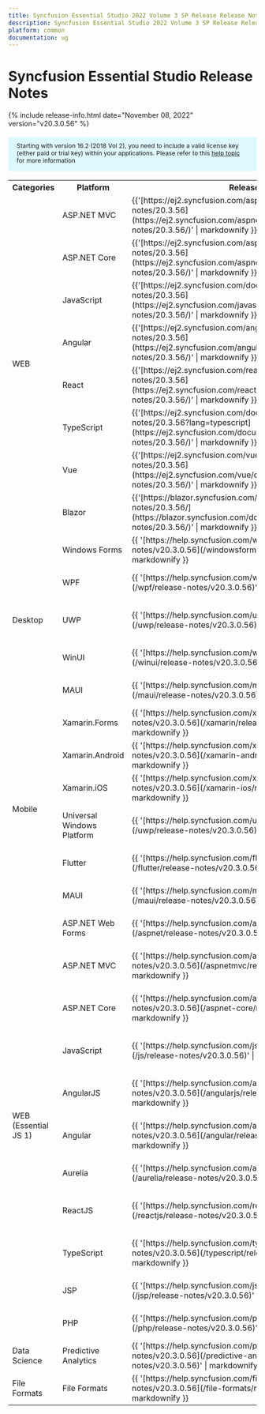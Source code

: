 ```yaml
---
title: Syncfusion Essential Studio 2022 Volume 3 SP Release Release Notes  
description: Syncfusion Essential Studio 2022 Volume 3 SP Release Release Notes  
platform: common
documentation: ug
---
```


# Syncfusion Essential Studio  Release Notes  

{% include release-info.html date="November 08, 2022"   version="v20.3.0.56" %} 

<style>
#license {
    font-size: .88em!important;
margin-top: 1.5em;     margin-bottom: 1.5em;
    background-color: #def8ff;
    padding: 10px 17px 14px;
}
</style>

<div id="license">
Starting with version 16.2 (2018 Vol 2), you need to include a valid license key (either paid or trial key) within your applications. 
Please refer to this <a href="/common/essential-studio/licensing/license-key">help topic</a> for more information 
</div>


<table>
<tr>
<th>
Categories</th><th>
Platform</th><th>
Release Notes</th><th>
Read Me</th></tr>
<tr>
<td rowspan="8">
WEB 
</td>
<td>
ASP.NET MVC
</td>
<td>{{'[https://ej2.syncfusion.com/aspnetmvc/documentation/release-notes/20.3.56](https://ej2.syncfusion.com/aspnetmvc/documentation/release-notes/20.3.56/)' | markdownify }}
</td>
<td>{{'[http://files2.syncfusion.com/Installs/v20.3.0.56/ReadMe/web/ASPMVC.html](http://files2.syncfusion.com/Installs/v20.3.0.56/ReadMe/web/ASPMVC.html)' | markdownify }}
</td>
</tr>
<tr>
<td>
ASP.NET Core	
</td>
<td>{{'[https://ej2.syncfusion.com/aspnetcore/documentation/release-notes/20.3.56](https://ej2.syncfusion.com/aspnetcore/documentation/release-notes/20.3.56/)' | markdownify }}
</td>
<td>{{'[http://files2.syncfusion.com/Installs/v20.3.0.56/ReadMe/web/ASPNETCORE.html](http://files2.syncfusion.com/Installs/v20.3.0.56/ReadMe/web/ASPNETCORE.html)' | markdownify }}
</td>
</tr>
<tr>
<td>
JavaScript
</td>
<td>{{'[https://ej2.syncfusion.com/documentation/release-notes/20.3.56](https://ej2.syncfusion.com/javascript/documentation/release-notes/20.3.56/)' | markdownify }}
</td>
<td>{{'[http://files2.syncfusion.com/Installs/v20.3.0.56/ReadMe/web/JavaScript.html](http://files2.syncfusion.com/Installs/v20.3.0.56/ReadMe/web/JavaScript.html)' | markdownify }}
</td>
</tr>
<tr>
<td>
Angular
</td>
<td>{{'[https://ej2.syncfusion.com/angular/documentation/release-notes/20.3.56](https://ej2.syncfusion.com/angular/documentation/release-notes/20.3.56/)' | markdownify }}
</td>
<td>{{'[http://files2.syncfusion.com/Installs/v20.3.0.56/ReadMe/web/Angular.html](http://files2.syncfusion.com/Installs/v20.3.0.56/ReadMe/web/Angular.html)' | markdownify }}
</td>
</tr>
<tr>
<td>
React
</td>
<td>{{'[https://ej2.syncfusion.com/react/documentation/release-notes/20.3.56](https://ej2.syncfusion.com/react/documentation/release-notes/20.3.56/)' | markdownify }}
</td>
<td>{{'[http://files2.syncfusion.com/Installs/v20.3.0.56/ReadMe/web/React.html](http://files2.syncfusion.com/Installs/v20.3.0.56/ReadMe/web/React.html)' | markdownify }}
</td>
</tr>
<tr>
<td>
TypeScript
</td>
<td>{{'[https://ej2.syncfusion.com/documentation/release-notes/20.3.56?lang=typescript](https://ej2.syncfusion.com/documentation/release-notes/20.3.56/)' | markdownify }}
</td>
<td>{{'[http://files2.syncfusion.com/Installs/v20.3.0.56/ReadMe/web/TypeScript.html](http://files2.syncfusion.com/Installs/v20.3.0.56/ReadMe/web/TypeScript.html)' | markdownify }}
</td>
</tr>
<tr>
<td>
Vue
</td>
<td>{{'[https://ej2.syncfusion.com/vue/documentation/release-notes/20.3.56](https://ej2.syncfusion.com/vue/documentation/release-notes/20.3.56/)' | markdownify }}
</td>
<td>{{'[http://files2.syncfusion.com/Installs/v20.3.0.56/ReadMe/web/Vue.html](http://files2.syncfusion.com/Installs/v20.3.0.56/ReadMe/web/Vue.html)' | markdownify }}
</td>
</tr>
<tr>
<td>
Blazor
</td>
<td>{{'[https://blazor.syncfusion.com/documentation/release-notes/20.3.56/](https://blazor.syncfusion.com/documentation/release-notes/20.3.56/)' | markdownify }}
</td>
<td>{{'[http://files2.syncfusion.com/Installs/v20.3.0.56/ReadMe/web/Blazor.html](http://files2.syncfusion.com/Installs/v20.3.0.56/ReadMe/web/Blazor.html)' | markdownify }}
</td>
</tr>
<tr>
<td rowspan="5">
Desktop
</td>
<td>
Windows Forms
</td>
<td>{{ '[https://help.syncfusion.com/windowsforms/release-notes/v20.3.0.56](/windowsforms/release-notes/v20.3.0.56)' | markdownify }}
</td>
<td>{{ '[http://files2.syncfusion.com/Installs/v20.3.0.56/ReadMe/WindowsForms.html](http://files2.syncfusion.com/Installs/v20.3.0.56/ReadMe/WindowsForms.html)' | markdownify }}
</td>
</tr>
<tr>
<td>
WPF
</td>
<td>{{ '[https://help.syncfusion.com/wpf/release-notes/v20.3.0.56](/wpf/release-notes/v20.3.0.56)' | markdownify }}
</td>
<td>{{ '[http://files2.syncfusion.com/Installs/v20.3.0.56/ReadMe/WPF.html](http://files2.syncfusion.com/Installs/v20.3.0.56/ReadMe/WPF.html)' | markdownify }}
</td>
</tr>
<tr>
<td>
UWP
</td>
<td>{{ '[https://help.syncfusion.com/uwp/release-notes/v20.3.0.56](/uwp/release-notes/v20.3.0.56)' | markdownify }}
</td>
<td>{{ '[http://files2.syncfusion.com/Installs/v20.3.0.56/ReadMe/UniversalWindows.html](http://files2.syncfusion.com/Installs/v20.3.0.56/ReadMe/UniversalWindows.html)' | markdownify }}
</td>
</tr>
<tr>
<td>
WinUI
</td>
<td>{{ '[https://help.syncfusion.com/winui/release-notes/v20.3.0.56](/winui/release-notes/v20.3.0.56)' | markdownify }}
</td>
<td>{{ '[http://files2.syncfusion.com/Installs/v20.3.0.56/ReadMe/WinUI.html](http://files2.syncfusion.com/Installs/v20.3.0.56/ReadMe/WinUI.html)' | markdownify }}
</td>
</tr>
<tr>
<td>
MAUI
</td>
<td>{{ '[https://help.syncfusion.com/maui/release-notes/v20.3.0.56](/maui/release-notes/v20.3.0.56)' | markdownify }}
</td>
<td>{{ '[http://files2.syncfusion.com/Installs/v20.3.0.56/ReadMe/.NETMAUI.html](http://files2.syncfusion.com/Installs/v20.3.0.56/ReadMe/.NETMAUI.html)' | markdownify }}
</td>
</tr>
<tr>
<td rowspan="6">
Mobile
</td>
<td>
Xamarin.Forms
</td>
<td>{{ '[https://help.syncfusion.com/xamarin/release-notes/v20.3.0.56](/xamarin/release-notes/v20.3.0.56)' | markdownify }}
</td>
<td>{{ '[http://files2.syncfusion.com/Installs/v20.3.0.56/ReadMe/Xamarin_Forms.html](http://files2.syncfusion.com/Installs/v20.3.0.56/ReadMe/Xamarin_Forms.html)' | markdownify }}
</td>
</tr>
<tr>
<td>
Xamarin.Android
</td>
<td>{{ '[https://help.syncfusion.com/xamarin-android/release-notes/v20.3.0.56](/xamarin-android/release-notes/v20.3.0.56)' | markdownify }}
</td>
<td>{{ '[http://files2.syncfusion.com/Installs/v20.3.0.56/ReadMe/Xamarin_Forms.html](http://files2.syncfusion.com/Installs/v20.3.0.56/ReadMe/Xamarin_Forms.html)' | markdownify }}
</td>
</tr>
<tr>
<td>
Xamarin.iOS
</td>
<td>{{ '[https://help.syncfusion.com/xamarin-ios/release-notes/v20.3.0.56](/xamarin-ios/release-notes/v20.3.0.56)' | markdownify }}
</td>
<td>{{ '[http://files2.syncfusion.com/Installs/v20.3.0.56/ReadMe/Xamarin_Forms.html](http://files2.syncfusion.com/Installs/v20.3.0.56/ReadMe/Xamarin_Forms.html)' | markdownify }}
</td>
</tr>
<tr>
<td>
Universal Windows Platform
</td>
<td>{{ '[https://help.syncfusion.com/uwp/release-notes/v20.3.0.56](/uwp/release-notes/v20.3.0.56)' | markdownify }}
</td>
<td>{{ '[http://files2.syncfusion.com/Installs/v20.3.0.56/ReadMe/UniversalWindows.html](http://files2.syncfusion.com/Installs/v20.3.0.56/ReadMe/UniversalWindows.html)' | markdownify }}
</td>
</tr>
<tr>
<td>
Flutter
</td>
<td>{{ '[https://help.syncfusion.com/flutter/release-notes/v20.3.0.56](/flutter/release-notes/v20.3.0.56)' | markdownify }}
</td>
<td>{{ '[http://files2.syncfusion.com/Installs/v20.3.0.56/ReadMe/Flutter.html](http://files2.syncfusion.com/Installs/v20.3.0.56/ReadMe/Flutter.html)' | markdownify }}
</td>
</tr>
<tr>
<td>
MAUI
</td>
<td>{{ '[https://help.syncfusion.com/maui/release-notes/v20.3.0.56](/maui/release-notes/v20.3.0.56)' | markdownify }}
</td>
<td>{{ '[http://files2.syncfusion.com/Installs/v20.3.0.56/ReadMe/.NETMAUI.html](http://files2.syncfusion.com/Installs/v20.3.0.56/ReadMe/.NETMAUI.html)' | markdownify }}
</td>
</tr>
<tr>
<td rowspan="11">
WEB (Essential JS 1)
</td>
<td>
ASP.NET Web Forms
</td>
<td>{{ '[https://help.syncfusion.com/aspnet/release-notes/v20.3.0.56](/aspnet/release-notes/v20.3.0.56)' | markdownify }}
</td>
<td>{{ '[http://files2.syncfusion.com/Installs/v20.3.0.56/ReadMe/essential-js1/ASP.html](http://files2.syncfusion.com/Installs/v20.3.0.56/ReadMe/essential-js1/ASP.html)' | markdownify }}
</td>
</tr>
<tr>
<td>
ASP.NET MVC
</td>
<td>{{ '[https://help.syncfusion.com/aspnetmvc/release-notes/v20.3.0.56](/aspnetmvc/release-notes/v20.3.0.56)' | markdownify }}
</td>
<td>{{ '[http://files2.syncfusion.com/Installs/v20.3.0.56/ReadMe/essential-js1/ASPMVC.html](http://files2.syncfusion.com/Installs/v20.3.0.56/ReadMe/essential-js1/ASPMVC.html)' | markdownify }}
</td>
</tr>
<tr>
<td>
ASP.NET Core
</td>
<td>{{ '[https://help.syncfusion.com/aspnet-core/release-notes/v20.3.0.56](/aspnet-core/release-notes/v20.3.0.56)' | markdownify }}
</td>
<td>
{{ '[http://files2.syncfusion.com/Installs/v20.3.0.56/ReadMe/essential-js1/ASPNETCORE.html](http://files2.syncfusion.com/Installs/v20.3.0.56/ReadMe/essential-js1/ASPNETCORE.html)' | markdownify }}
</td>
</tr>
<tr>
<td>
JavaScript
</td>
<td>{{ '[https://help.syncfusion.com/js/release-notes/v20.3.0.56](/js/release-notes/v20.3.0.56)' | markdownify }}
</td>
<td>{{ '[http://files2.syncfusion.com/Installs/v20.3.0.56/ReadMe/essential-js1/JavaScript.html](http://files2.syncfusion.com/Installs/v20.3.0.56/ReadMe/essential-js1/JavaScript.html)' | markdownify }}
</td>
</tr>
<tr>
<td>
AngularJS
</td>
<td>{{ '[https://help.syncfusion.com/angularjs/release-notes/v20.3.0.56](/angularjs/release-notes/v20.3.0.56)' | markdownify }}
</td>
<td>{{ '[http://files2.syncfusion.com/Installs/v20.3.0.56/ReadMe/essential-js1/AngularJS.html](http://files2.syncfusion.com/Installs/v20.3.0.56/ReadMe/essential-js1/AngularJS.html)' | markdownify }}
</td>
</tr>
<tr>
<td>
Angular
</td>
<td>{{ '[https://help.syncfusion.com/angular/release-notes/v20.3.0.56](/angular/release-notes/v20.3.0.56)' | markdownify }}
</td>
<td>{{ '[http://files2.syncfusion.com/Installs/v20.3.0.56/ReadMe/essential-js1/Angular.html](http://files2.syncfusion.com/Installs/v20.3.0.56/ReadMe/essential-js1/Angular.html)' | markdownify }}
</td>
</tr>
<tr>
<td>
Aurelia
</td>
<td>{{ '[https://help.syncfusion.com/aurelia/release-notes/v20.3.0.56](/aurelia/release-notes/v20.3.0.56)' | markdownify }}
</td>
<td>{{ '[http://files2.syncfusion.com/Installs/v20.3.0.56/ReadMe/essential-js1/Aurelia.html](http://files2.syncfusion.com/Installs/v20.3.0.56/ReadMe/essential-js1/Aurelia.html)' | markdownify }}
</td>
</tr>
<tr>
<td>
ReactJS
</td>
<td>{{ '[https://help.syncfusion.com/reactjs/release-notes/v20.3.0.56](/reactjs/release-notes/v20.3.0.56)' | markdownify }}
</td>
<td>{{ '[http://files2.syncfusion.com/Installs/v20.3.0.56/ReadMe/essential-js1/ReactJS.html](http://files2.syncfusion.com/Installs/v20.3.0.56/ReadMe/essential-js1/ReactJS.html)' | markdownify }}
</td>
</tr>
<tr>
<td>
TypeScript
</td>
<td>{{ '[https://help.syncfusion.com/typescript/release-notes/v20.3.0.56](/typescript/release-notes/v20.3.0.56)' | markdownify }}
</td>
<td>{{ '[http://files2.syncfusion.com/Installs/v20.3.0.56/ReadMe/essential-js1/TypeScript.html](http://files2.syncfusion.com/Installs/v20.3.0.56/ReadMe/essential-js1/TypeScript.html)' | markdownify }}
</td>
</tr>
<tr>
<td>
JSP
</td>
<td>{{ '[https://help.syncfusion.com/jsp/release-notes/v20.3.0.56](/jsp/release-notes/v20.3.0.56)' | markdownify }}
</td>
<td>{{ '[http://files2.syncfusion.com/Installs/v20.3.0.56/ReadMe/essential-js1/JSP.html](http://files2.syncfusion.com/Installs/v20.3.0.56/ReadMe/essential-js1/JSP.html)' | markdownify }}
</td>
</tr>
<tr>
<td>
PHP
</td>
<td>{{ '[https://help.syncfusion.com/php/release-notes/v20.3.0.56](/php/release-notes/v20.3.0.56)' | markdownify }}
</td>
<td>{{ '[http://files2.syncfusion.com/Installs/v20.3.0.56/ReadMe/essential-js1/PHP.html](http://files2.syncfusion.com/Installs/v20.3.0.56/ReadMe/essential-js1/PHP.html)' | markdownify }}
</td>
</tr>
<tr>
<td>
Data Science
</td>
<td>
Predictive Analytics
</td>
<td>{{ '[https://help.syncfusion.com/predictive-analytics/release-notes/v20.3.0.56](/predictive-analytics/release-notes/v20.3.0.56)' | markdownify }}
</td>
<td>
</td>
</tr>
<tr>
<td>
File Formats
</td>
<td>
File Formats
</td>
<td>{{ '[https://help.syncfusion.com/file-formats/release-notes/v20.3.0.56](/file-formats/release-notes/v20.3.0.56)' | markdownify }}
</td>
<td>
</td>
</tr>
</table>